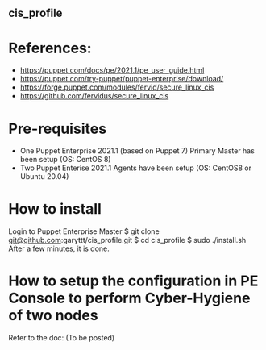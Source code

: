 ## cis_profile

# References:
* https://puppet.com/docs/pe/2021.1/pe_user_guide.html
* https://puppet.com/try-puppet/puppet-enterprise/download/
* https://forge.puppet.com/modules/fervid/secure_linux_cis
* https://github.com/fervidus/secure_linux_cis

# Pre-requisites
* One Puppet Enterprise 2021.1 (based on Puppet 7) Primary Master has been setup (OS:  CentOS 8)
* Two Puppet Enterise 2021.1 Agents have been setup (OS: CentOS8 or Ubuntu 20.04)

# How to install
Login to Puppet Enterprise Master
$ git clone git@github.com:garyttt/cis_profile.git
$ cd cis_profile
$ sudo ./install.sh
After a few minutes, it is done.

# How to setup the configuration in PE Console to perform Cyber-Hygiene of two nodes
Refer to the doc:
(To be posted)
